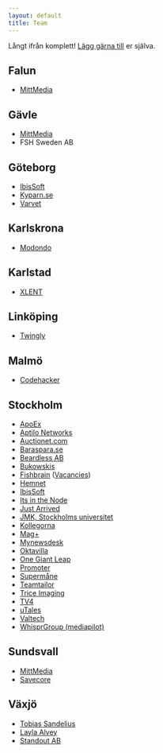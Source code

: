 ```yaml
---
layout: default
title: Team
---
```


Långt ifrån komplett! [Lägg gärna till](https://github.com/rails-se/rails-se.github.com/edit/master/directory.md) er själva.

<!--

  Håll gärna bokstavsordning på orter, sen team, sen personer (förnamn, sen efternamn).

  Jekyll/Maruku är dåligt på nästlade listor, därav vanlig HTML. :(

-->

## Falun

<ul>
  <li>
    <a href="http://dev.mittmedia.se">MittMedia</a>
  </li>
</ul>

## Gävle

<ul>
  <li>
    <a href="http://dev.mittmedia.se">MittMedia</a>
  </li>

  <li>
    <a>FSH Sweden AB</a>
  </li>
</ul>

## Göteborg

<ul>
  <li>
    <a href="http://www.ibissoft.se">IbisSoft</a>
  </li>

  <li>
    <a href="http://kyparn.se">Kyparn.se</a>
  </li>

  <li>
    <a href="http://varvet.se">Varvet</a>
  </li>
</ul>

## Karlskrona

<ul>
  <li>
    <a href="http://modondo.com">Modondo</a>
  </li>
</ul>

## Karlstad

<ul>
  <li>
    <a href="http://xlent.se">XLENT</a>
  </li>
</ul>

## Linköping

<ul>
  <li>
    <a href="http://www.twingly.com">Twingly</a>
  </li>
</ul>

## Malmö
<ul>
  <li>
    <a href="http://www.codehacker.se">Codehacker</a>
  </li>
</ul>

## Stockholm

<ul>
  <li>
    <a href="http://www.apoex.se.">ApoEx</a>
  </li>

  <li>
    <a href="http://www.aptilo.com">Aptilo Networks</a>
  </li>

  <li>
    <a href="https://auctionet.com">Auctionet.com</a>
  </li>

  <li>
    <a href="https://baraspara.se/">Baraspara.se</a>
  </li>

  <li>
    <a href="https://github.com/beardlesshq">Beardless AB</a>
  </li>

  <li>
    <a href="http://bukowskis.com">Bukowskis</a>
  </li>
  
  <li>
  <a href="https://fishbrain.com">Fishbrain</a> (<a href="https://careers.fishbrain.com/">Vacancies</a>)
  </li>

  <li>
    <a href="http://www.hemnet.se">Hemnet</a>
  </li>

  <li>
    <a href="http://www.ibissoft.se">IbisSoft</a>
  </li>

  <li>
    <a href="http://www.itsinthenode.com">Its in the Node</a>
  </li>

  <li>
    <a href="http://justarrived.se">Just Arrived</a>
  </li>

  <li>
    <a href="http://www.jmkplay.se">JMK, Stockholms universitet</a>
  </li>

  <li>
    <a href="http://www.kollegorna.se">Kollegorna</a>
  </li>

  <li>
    <a href="http://www.magplus.com">Mag+</a>
  </li>

  <li>
    <a href="http://www.mynewsdesk.com">Mynewsdesk</a>
  </li>

  <li>
    <a href="http://oktavilla.se">Oktavilla</a>
  </li>

  <li>
    <a href="http://onegiantleap.se">One Giant Leap</a>
  </li>

  <li>
    <a href="http://www.promoterapp.com">Promoter</a>
  </li>

  <li>
    <a href="mailto:peter@lind.be">Supermåne</a>
  </li>

  <li>
    <a href="http://www.teamtailor.com">Teamtailor</a>
  </li>

  <li>
    <a href="http://www.triceimaging.com/">Trice Imaging</a>
  </li>

  <li>
    <a href="http://www.tv4.se/">TV4</a>
  </li>

  <li>
    <a href="http://utales.com/">uTales</a>
  </li>

  <li>
    <a href="http://www.valtech.se">Valtech</a>
  </li>

  <li>
    <a href="http://whisprgroup.com">WhisprGroup (mediapilot)</a>
  </li>
</ul>

## Sundsvall

<ul>
  <li>
    <a href="http://dev.mittmedia.se">MittMedia</a>
  </li>

  <li>
    <a href="http://savecore.se">Savecore</a>
  </li>
</ul>

## Växjö

<ul>
  <li>
    <a href="http://sandeli.us">Tobias Sandelius</a>
  </li>

  <li>
    <a href="http://midnightoil.se/">Layla Alvey</a>
  </li>

  <li>
    <a href="http://standout.se/">Standout AB</a>
  </li>
</ul>
